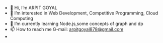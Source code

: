 - 👋 Hi, I’m ARPIT GOYAL
- 👀 I’m interested in Web Development, Competitive Programming, Cloud Computing
- 🌱 I’m currently learning Node.js,some concepts of graph and dp
- 📫 How to reach me G-mail: arpitgoyal878@gmail.com
- 

<!---
arpitgoyal878/arpitgoyal878 is a ✨ special ✨ repository because its `README.md` (this file) appears on your GitHub profile.
You can click the Preview link to take a look at your changes.
--->
